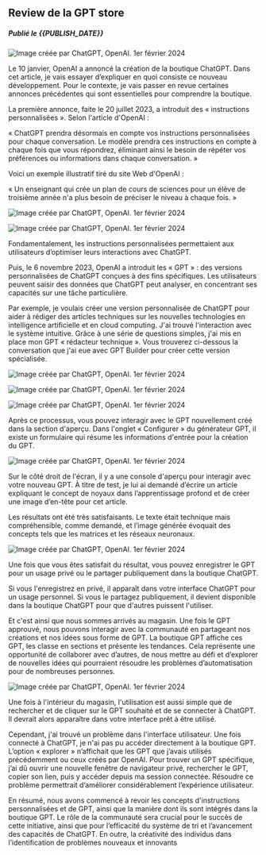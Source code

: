 ## Review de la GPT store

##### Publié le {{PUBLISH_DATE}}

<!-- TITRE_IMAGE -->

![Image créée par ChatGPT, OpenAI. 1er février 2024 ](../../images/chat_gpt_store_title_img.png)

Le 10 janvier, OpenAI a annoncé la création de la boutique ChatGPT. Dans cet article, je vais essayer d’expliquer en quoi consiste ce nouveau développement. Pour le contexte, je vais passer en revue certaines annonces précédentes qui sont essentielles pour comprendre la boutique.

La première annonce, faite le 20 juillet 2023, a introduit des « instructions personnalisées ». Selon l'article d'OpenAI :

« ChatGPT prendra désormais en compte vos instructions personnalisées pour chaque conversation. Le modèle prendra ces instructions en compte à chaque fois que vous répondrez, éliminant ainsi le besoin de répéter vos préférences ou informations dans chaque conversation. »

Voici un exemple illustratif tiré du site Web d'OpenAI :

« Un enseignant qui crée un plan de cours de sciences pour un élève de troisième année n'a plus besoin de préciser le niveau à chaque fois. »

![Image créée par ChatGPT, OpenAI. 1er février 2024](../../images/gpt_store_img1.png)

![Image créée par ChatGPT, OpenAI. 1er février 2024](../../images/gpt_store_img2.png)

Fondamentalement, les instructions personnalisées permettaient aux utilisateurs d’optimiser leurs interactions avec ChatGPT.

Puis, le 6 novembre 2023, OpenAI a introduit les « GPT » : des versions personnalisées de ChatGPT conçues à des fins spécifiques. Les utilisateurs peuvent saisir des données que ChatGPT peut analyser, en concentrant ses capacités sur une tâche particulière.

Par exemple, je voulais créer une version personnalisée de ChatGPT pour aider à rédiger des articles techniques sur les nouvelles technologies en intelligence artificielle et en cloud computing. J'ai trouvé l'interaction avec le système intuitive. Grâce à une série de questions simples, j'ai mis en place mon GPT « rédacteur technique ». Vous trouverez ci-dessous la conversation que j'ai eue avec GPT Builder pour créer cette version spécialisée.

![Image créée par ChatGPT, OpenAI. 1er février 2024](../../images/gpt_store_img3.png)

![Image créée par ChatGPT, OpenAI. 1er février 2024](../../images/gpt_store_img4.png)

![Image créée par ChatGPT, OpenAI. 1er février 2024](../../images/gpt_store_img5.png)

Après ce processus, vous pouvez interagir avec le GPT nouvellement créé dans la section d'aperçu. Dans l'onglet « Configurer » du générateur GPT, il existe un formulaire qui résume les informations d'entrée pour la création du GPT.

![Image créée par ChatGPT, OpenAI. 1er février 2024](../../images/gpt_store_img6.png)

Sur le côté droit de l'écran, il y a une console d'aperçu pour interagir avec votre nouveau GPT. À titre de test, je lui ai demandé d’écrire un article expliquant le concept de noyaux dans l’apprentissage profond et de créer une image d’en-tête pour cet article.

Les résultats ont été très satisfaisants. Le texte était technique mais compréhensible, comme demandé, et l’image générée évoquait des concepts tels que les matrices et les réseaux neuronaux.

![Image créée par ChatGPT, OpenAI. 1er février 2024](../../images/gpt_store_img7.png)

Une fois que vous êtes satisfait du résultat, vous pouvez enregistrer le GPT pour un usage privé ou le partager publiquement dans la boutique ChatGPT.

Si vous l'enregistrez en privé, il apparaît dans votre interface ChatGPT pour un usage personnel. Si vous le partagez publiquement, il devient disponible dans la boutique ChatGPT pour que d'autres puissent l'utiliser.

Et c'est ainsi que nous sommes arrivés au magasin. Une fois le GPT approuvé, nous pouvons interagir avec la communauté en partageant nos créations et nos idées sous forme de GPT. La boutique GPT affiche ces GPT, les classe en sections et présente les tendances. Cela représente une opportunité de collaborer avec d’autres, de nous mettre au défi et d’explorer de nouvelles idées qui pourraient résoudre les problèmes d’automatisation pour de nombreuses personnes.

![Image créée par ChatGPT, OpenAI. 1er février 2024](../../images/gpt_store_img8.png)

Une fois à l'intérieur du magasin, l'utilisation est aussi simple que de rechercher et de cliquer sur le GPT souhaité et de se connecter à ChatGPT. Il devrait alors apparaître dans votre interface prêt à être utilisé.

Cependant, j'ai trouvé un problème dans l'interface utilisateur. Une fois connecté à ChatGPT, je n'ai pas pu accéder directement à la boutique GPT. L’option « explorer » n’affichait que les GPT que j’avais utilisés précédemment ou ceux créés par OpenAI. Pour trouver un GPT spécifique, j’ai dû ouvrir une nouvelle fenêtre de navigateur privé, rechercher le GPT, copier son lien, puis y accéder depuis ma session connectée. Résoudre ce problème permettrait d’améliorer considérablement l’expérience utilisateur.

En résumé, nous avons commencé à revoir les concepts d'instructions personnalisées et de GPT, ainsi que la manière dont ils sont intégrés dans la boutique GPT. Le rôle de la communauté sera crucial pour le succès de cette initiative, ainsi que pour l’efficacité du système de tri et l’avancement des capacités de ChatGPT. En outre, la créativité des individus dans l’identification de problèmes nouveaux et innovants
